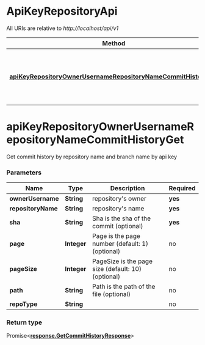 # ApiKeyRepositoryApi

All URIs are relative to *http://localhost/api/v1*

| Method | HTTP request | Description |
|------------- | ------------- | -------------|
| [**apiKeyRepositoryOwnerUsernameRepositoryNameCommitHistoryGet**](ApiKeyRepositoryApi.md#apiKeyRepositoryOwnerUsernameRepositoryNameCommitHistoryGet) | **GET** /api-key/repository/{ownerUsername}/{repositoryName}/commit/history | Get commit history by repository name and branch name by api key |


<a name="apiKeyRepositoryOwnerUsernameRepositoryNameCommitHistoryGet"></a>
# **apiKeyRepositoryOwnerUsernameRepositoryNameCommitHistoryGet**

Get commit history by repository name and branch name by api key

### Parameters

|Name | Type | Description  | Required |
|------------- | ------------- | ------------- | -------------|
| **ownerUsername** | **String**| repository&#39;s owner | **yes** |
| **repositoryName** | **String**| repository&#39;s name | **yes** |
| **sha** | **String**| Sha is the sha of the commit (optional) | **yes** |
| **page** | **Integer**| Page is the page number (default: 1) (optional) | no |
| **pageSize** | **Integer**| PageSize is the page size (default: 10) (optional) | no |
| **path** | **String**| Path is the path of the file (optional) | no |
| **repoType** | **String**|  | no |

### Return type

Promise<[**response.GetCommitHistoryResponse**](../Models/response.GetCommitHistoryResponse.md)>


